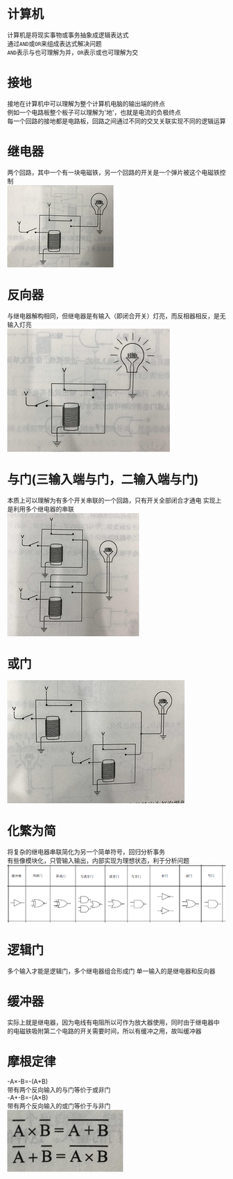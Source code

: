 # 计算机

计算机是将现实事物或事务抽象成逻辑表达式  
通过`AND`或`OR`来组成表达式解决问题  
`AND`表示与也可理解为并，`OR`表示或也可理解为交

# 接地
接地在计算机中可以理解为整个计算机电脑的输出端的终点  
例如一个电路板整个板子可以理解为'地'，也就是电流的负极终点  
每一个回路的接地都是电路板，回路之间通过不同的交叉关联实现不同的逻辑运算  

# 继电器
两个回路，其中一个有一块电磁铁，另一个回路的开关是一个弹片被这个电磁铁控制  
![](/static/img/jidianqi_.png)

# 反向器
与继电器解构相同，但继电器是有输入（即闭合开关）灯亮，而反相器相反，是无输入灯亮  
![](/static/img/fanxiangqi.png)


# 与门(三输入端与门，二输入端与门)
本质上可以理解为有多个开关串联的一个回路，只有开关全部闭合才通电
实现上是利用多个继电器的串联  
![](/static/img/yu.png)

# 或门
![](/static/img/huo.png)

# 化繁为简
将复杂的继电器串联简化为另一个简单符号，回归分析事务  
有些像模块化，只管输入输出，内部实现为理想状态，利于分析问题  
![](/static/img/luojifuhao.png)

# 逻辑门
多个输入才能是逻辑门，多个继电器组合形成门
单一输入的是继电器和反向器

# 缓冲器
实际上就是继电器，因为电线有电阻所以可作为放大器使用，同时由于继电器中
的电磁铁吸附第二个电路的开关需要时间，所以有缓冲之用，故叫缓冲器

# 摩根定律
-A×-B=-(A+B)  
带有两个反向输入的与门等价于或非门  
-A+-B=-(A×B)  
带有两个反向输入的或门等价于与非门  
![](/static/img/mogendinglv.png)


